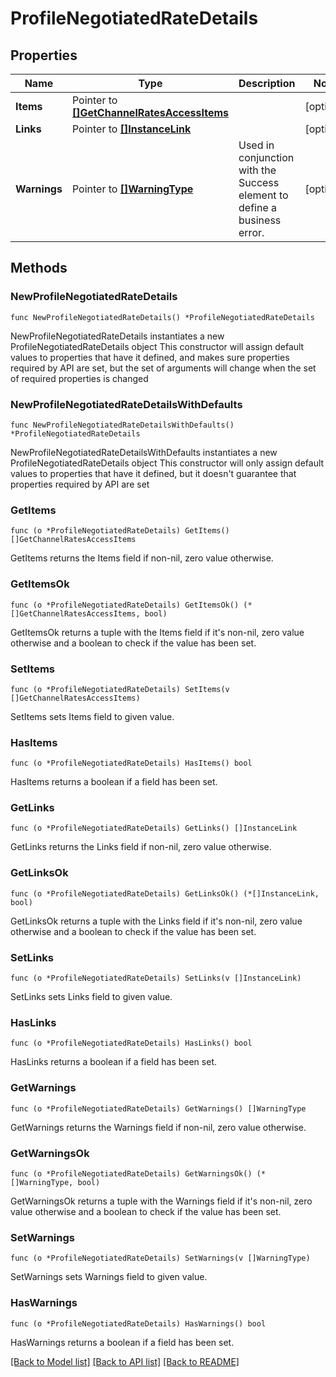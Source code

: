 # ProfileNegotiatedRateDetails

## Properties

Name | Type | Description | Notes
------------ | ------------- | ------------- | -------------
**Items** | Pointer to [**[]GetChannelRatesAccessItems**](GetChannelRatesAccessItems.md) |  | [optional] 
**Links** | Pointer to [**[]InstanceLink**](InstanceLink.md) |  | [optional] 
**Warnings** | Pointer to [**[]WarningType**](WarningType.md) | Used in conjunction with the Success element to define a business error. | [optional] 

## Methods

### NewProfileNegotiatedRateDetails

`func NewProfileNegotiatedRateDetails() *ProfileNegotiatedRateDetails`

NewProfileNegotiatedRateDetails instantiates a new ProfileNegotiatedRateDetails object
This constructor will assign default values to properties that have it defined,
and makes sure properties required by API are set, but the set of arguments
will change when the set of required properties is changed

### NewProfileNegotiatedRateDetailsWithDefaults

`func NewProfileNegotiatedRateDetailsWithDefaults() *ProfileNegotiatedRateDetails`

NewProfileNegotiatedRateDetailsWithDefaults instantiates a new ProfileNegotiatedRateDetails object
This constructor will only assign default values to properties that have it defined,
but it doesn't guarantee that properties required by API are set

### GetItems

`func (o *ProfileNegotiatedRateDetails) GetItems() []GetChannelRatesAccessItems`

GetItems returns the Items field if non-nil, zero value otherwise.

### GetItemsOk

`func (o *ProfileNegotiatedRateDetails) GetItemsOk() (*[]GetChannelRatesAccessItems, bool)`

GetItemsOk returns a tuple with the Items field if it's non-nil, zero value otherwise
and a boolean to check if the value has been set.

### SetItems

`func (o *ProfileNegotiatedRateDetails) SetItems(v []GetChannelRatesAccessItems)`

SetItems sets Items field to given value.

### HasItems

`func (o *ProfileNegotiatedRateDetails) HasItems() bool`

HasItems returns a boolean if a field has been set.

### GetLinks

`func (o *ProfileNegotiatedRateDetails) GetLinks() []InstanceLink`

GetLinks returns the Links field if non-nil, zero value otherwise.

### GetLinksOk

`func (o *ProfileNegotiatedRateDetails) GetLinksOk() (*[]InstanceLink, bool)`

GetLinksOk returns a tuple with the Links field if it's non-nil, zero value otherwise
and a boolean to check if the value has been set.

### SetLinks

`func (o *ProfileNegotiatedRateDetails) SetLinks(v []InstanceLink)`

SetLinks sets Links field to given value.

### HasLinks

`func (o *ProfileNegotiatedRateDetails) HasLinks() bool`

HasLinks returns a boolean if a field has been set.

### GetWarnings

`func (o *ProfileNegotiatedRateDetails) GetWarnings() []WarningType`

GetWarnings returns the Warnings field if non-nil, zero value otherwise.

### GetWarningsOk

`func (o *ProfileNegotiatedRateDetails) GetWarningsOk() (*[]WarningType, bool)`

GetWarningsOk returns a tuple with the Warnings field if it's non-nil, zero value otherwise
and a boolean to check if the value has been set.

### SetWarnings

`func (o *ProfileNegotiatedRateDetails) SetWarnings(v []WarningType)`

SetWarnings sets Warnings field to given value.

### HasWarnings

`func (o *ProfileNegotiatedRateDetails) HasWarnings() bool`

HasWarnings returns a boolean if a field has been set.


[[Back to Model list]](../README.md#documentation-for-models) [[Back to API list]](../README.md#documentation-for-api-endpoints) [[Back to README]](../README.md)


